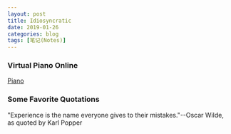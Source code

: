 ```yaml
---
layout: post
title: Idiosyncratic
date: 2019-01-26
categories: blog
tags: [笔记(Notes)]
---
```


### Virtual Piano Online
[Piano](https://www.apronus.com/music/flashpiano.htm)

### Some Favorite Quotations
"Experience is the name everyone gives to their mistakes."--Oscar Wilde, as quoted by Karl Popper
